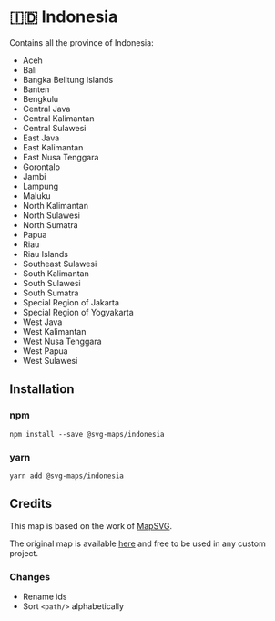 # 🇮🇩 Indonesia

Contains all the province of Indonesia:
* Aceh
* Bali
* Bangka Belitung Islands
* Banten
* Bengkulu
* Central Java
* Central Kalimantan
* Central Sulawesi
* East Java
* East Kalimantan
* East Nusa Tenggara
* Gorontalo
* Jambi
* Lampung
* Maluku
* North Kalimantan
* North Sulawesi
* North Sumatra
* Papua
* Riau
* Riau Islands
* Southeast Sulawesi
* South Kalimantan
* South Sulawesi
* South Sumatra
* Special Region of Jakarta
* Special Region of Yogyakarta
* West Java
* West Kalimantan
* West Nusa Tenggara
* West Papua
* West Sulawesi

## Installation

### npm

`npm install --save @svg-maps/indonesia`

### yarn

`yarn add @svg-maps/indonesia`

## Credits

This map is based on the work of [MapSVG](https://mapsvg.com).

The original map is available [here](https://mapsvg.com/maps/indonesia) and free to be used in any custom project.

### Changes
* Rename ids
* Sort `<path/>` alphabetically
